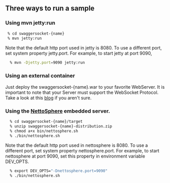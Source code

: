 ## Three ways to run a sample

### Using mvn jetty:run

```bash
 % cd swaggersocket-{name}
 % mvn jetty:run
 ```

Note that the default http port used in jetty is 8080. To use a different port, set system property
jetty.port. For example, to start jetty at port 9090,

```bash
  % mvn -Djetty.port=9090 jetty:run
```

### Using an external container

 Just deploy the swaggersocket-{name}.war to your favorite WebServer. It is important to note that your Server must support the WebSocket Protocol. Take a look at this [blog](http://jfarcand.wordpress.com/2012/04/19/websockets-or-comet-or-both-whats-supported-in-the-java-ee-land/) if you aren't sure.

### Using the [NettoSphere](https://github.com/Atmosphere/nettosphere) embedded server.

```bash
  % cd swaggersocket-{name}/target
  % unzip swaggersocket-{name}-distribution.zip
  % chmod a+x bin/nettosphere.sh
  % ./bin/nettosphere.sh
```

Note that the default http port used in nettosphere is 8080. To use a different port, set system property
nettosphere.port. For example, to start nettosphere at port 9090, set this property in
environment variable DEV_OPTS.

```bash
  % export DEV_OPTS="-Dnettosphere.port=9090"
  % ./bin/nettosphere.sh
```
